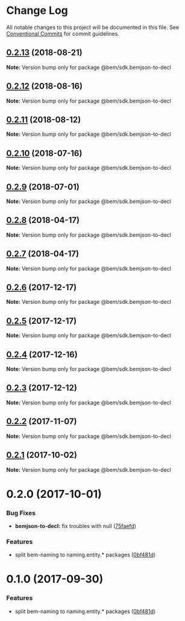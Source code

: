 # Change Log

All notable changes to this project will be documented in this file.
See [Conventional Commits](https://conventionalcommits.org) for commit guidelines.

<a name="0.2.13"></a>
## [0.2.13](https://github.com/bem/bem-sdk/compare/@bem/sdk.bemjson-to-decl@0.2.12...@bem/sdk.bemjson-to-decl@0.2.13) (2018-08-21)




**Note:** Version bump only for package @bem/sdk.bemjson-to-decl

<a name="0.2.12"></a>
## [0.2.12](https://github.com/bem/bem-sdk/compare/@bem/sdk.bemjson-to-decl@0.2.11...@bem/sdk.bemjson-to-decl@0.2.12) (2018-08-16)




**Note:** Version bump only for package @bem/sdk.bemjson-to-decl

<a name="0.2.11"></a>
## [0.2.11](https://github.com/bem/bem-sdk/compare/@bem/sdk.bemjson-to-decl@0.2.10...@bem/sdk.bemjson-to-decl@0.2.11) (2018-08-12)




**Note:** Version bump only for package @bem/sdk.bemjson-to-decl

<a name="0.2.10"></a>
## [0.2.10](https://github.com/bem/bem-sdk/compare/@bem/sdk.bemjson-to-decl@0.2.9...@bem/sdk.bemjson-to-decl@0.2.10) (2018-07-16)




**Note:** Version bump only for package @bem/sdk.bemjson-to-decl

<a name="0.2.9"></a>
## [0.2.9](https://github.com/bem/bem-sdk/compare/@bem/sdk.bemjson-to-decl@0.2.8...@bem/sdk.bemjson-to-decl@0.2.9) (2018-07-01)




**Note:** Version bump only for package @bem/sdk.bemjson-to-decl

<a name="0.2.8"></a>
## [0.2.8](https://github.com/bem/bem-sdk/compare/@bem/sdk.bemjson-to-decl@0.2.7...@bem/sdk.bemjson-to-decl@0.2.8) (2018-04-17)




**Note:** Version bump only for package @bem/sdk.bemjson-to-decl

<a name="0.2.7"></a>
## [0.2.7](https://github.com/bem/bem-sdk/compare/@bem/sdk.bemjson-to-decl@0.2.6...@bem/sdk.bemjson-to-decl@0.2.7) (2018-04-17)




**Note:** Version bump only for package @bem/sdk.bemjson-to-decl

<a name="0.2.6"></a>
## [0.2.6](https://github.com/bem/bem-sdk/compare/@bem/sdk.bemjson-to-decl@0.2.5...@bem/sdk.bemjson-to-decl@0.2.6) (2017-12-17)




**Note:** Version bump only for package @bem/sdk.bemjson-to-decl

<a name="0.2.5"></a>
## [0.2.5](https://github.com/bem/bem-sdk/compare/@bem/sdk.bemjson-to-decl@0.2.4...@bem/sdk.bemjson-to-decl@0.2.5) (2017-12-17)




**Note:** Version bump only for package @bem/sdk.bemjson-to-decl

<a name="0.2.4"></a>
## [0.2.4](https://github.com/bem/bem-sdk/compare/@bem/sdk.bemjson-to-decl@0.2.3...@bem/sdk.bemjson-to-decl@0.2.4) (2017-12-16)




**Note:** Version bump only for package @bem/sdk.bemjson-to-decl

<a name="0.2.3"></a>
## [0.2.3](https://github.com/bem/bem-sdk/compare/@bem/sdk.bemjson-to-decl@0.2.2...@bem/sdk.bemjson-to-decl@0.2.3) (2017-12-12)




**Note:** Version bump only for package @bem/sdk.bemjson-to-decl

<a name="0.2.2"></a>
## [0.2.2](https://github.com/bem/bem-sdk/compare/@bem/sdk.bemjson-to-decl@0.2.0...@bem/sdk.bemjson-to-decl@0.2.2) (2017-11-07)




**Note:** Version bump only for package @bem/sdk.bemjson-to-decl

<a name="0.2.1"></a>
## [0.2.1](https://github.com/bem/bem-sdk/compare/@bem/sdk.bemjson-to-decl@0.2.0...@bem/sdk.bemjson-to-decl@0.2.1) (2017-10-02)




**Note:** Version bump only for package @bem/sdk.bemjson-to-decl

<a name="0.2.0"></a>
# 0.2.0 (2017-10-01)


### Bug Fixes

* **bemjson-to-decl:** fix troubles with null ([75faefd](https://github.com/bem/bem-sdk/commit/75faefd))


### Features

* split bem-naming to naming.entity.* packages ([0bf481d](https://github.com/bem/bem-sdk/commit/0bf481d))




<a name="0.1.0"></a>
# 0.1.0 (2017-09-30)


### Features

* split bem-naming to naming.entity.* packages ([0bf481d](https://github.com/bem/bem-sdk/commit/0bf481d))
